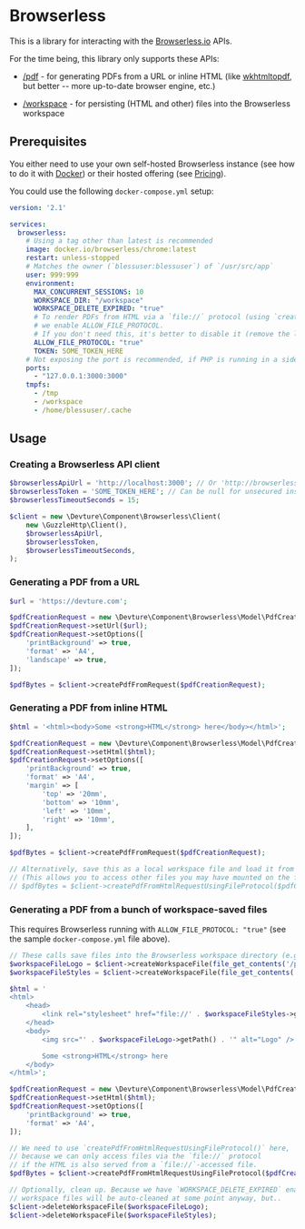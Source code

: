 # Browserless

This is a library for interacting with the [Browserless.io](https://www.browserless.io) APIs.

For the time being, this library only supports these APIs:

- [/pdf](https://docs.browserless.io/docs/pdf.html) - for generating PDFs from a URL or inline HTML (like [wkhtmltopdf](https://wkhtmltopdf.org/), but better -- more up-to-date browser engine, etc.)

- [/workspace](https://docs.browserless.io/docs/workspace.html) - for persisting (HTML and other) files into the Browserless workspace


## Prerequisites

You either need to use your own self-hosted Browserless instance (see how to do it with [Docker](https://docs.browserless.io/docs/docker-quickstart.html)) or their hosted offering (see [Pricing](https://www.browserless.io/pricing/)).

You could use the following `docker-compose.yml` setup:

```yaml
version: '2.1'

services:
  browserless:
    # Using a tag other than latest is recommended
    image: docker.io/browserless/chrome:latest
    restart: unless-stopped
    # Matches the owner (`blessuser:blessuser`) of `/usr/src/app`
    user: 999:999
    environment:
      MAX_CONCURRENT_SESSIONS: 10
      WORKSPACE_DIR: "/workspace"
      WORKSPACE_DELETE_EXPIRED: "true"
      # To render PDFs from HTML via a `file://` protocol (using `createPdfFromHtmlRequestUsingFileProtocol()`),
      # we enable ALLOW_FILE_PROTOCOL.
      # If you don't need this, it's better to disable it (remove the line below).
      ALLOW_FILE_PROTOCOL: "true"
      TOKEN: SOME_TOKEN_HERE
    # Not exposing the port is recommended, if PHP is running in a sidecar container
    ports:
      - "127.0.0.1:3000:3000"
    tmpfs:
      - /tmp
      - /workspace
      - /home/blessuser/.cache
```


## Usage

### Creating a Browserless API client

```php
$browserlessApiUrl = 'http://localhost:3000'; // Or 'http://browserless:3000', etc.
$browserlessToken = 'SOME_TOKEN_HERE'; // Can be null for unsecured instances
$browserlessTimeoutSeconds = 15;

$client = new \Devture\Component\Browserless\Client(
	new \GuzzleHttp\Client(),
	$browserlessApiUrl,
	$browserlessToken,
	$browserlessTimeoutSeconds,
);
```


### Generating a PDF from a URL

```php
$url = 'https://devture.com';

$pdfCreationRequest = new \Devture\Component\Browserless\Model\PdfCreationRequest();
$pdfCreationRequest->setUrl($url);
$pdfCreationRequest->setOptions([
	'printBackground' => true,
	'format' => 'A4',
	'landscape' => true,
]);

$pdfBytes = $client->createPdfFromRequest($pdfCreationRequest);
```


### Generating a PDF from inline HTML

```php
$html = '<html><body>Some <strong>HTML</strong> here</body></html>';

$pdfCreationRequest = new \Devture\Component\Browserless\Model\PdfCreationRequest();
$pdfCreationRequest->setHtml($html);
$pdfCreationRequest->setOptions([
	'printBackground' => true,
	'format' => 'A4',
	'margin' => [
		'top' => '20mm',
		'bottom' => '10mm',
		'left' => '10mm',
		'right' => '10mm',
	],
]);

$pdfBytes = $client->createPdfFromRequest($pdfCreationRequest);

// Alternatively, save this as a local workspace file and load it from there using the `file://` protocol.
// (This allows you to access other files you may have mounted on the filesystem).
// $pdfBytes = $client->createPdfFromHtmlRequestUsingFileProtocol($pdfCreationRequest);
```


### Generating a PDF from a bunch of workspace-saved files

This requires Browserless running with `ALLOW_FILE_PROTOCOL: "true"` (see the sample `docker-compose.yml` file above).

```php
// These calls save files into the Browserless workspace directory (e.g. `/workspace/<UUID>.<extension>`).
$workspaceFileLogo = $client->createWorkspaceFile(file_get_contents('/path/to/logo.jpg'), 'jpg');
$workspaceFileStyles = $client->createWorkspaceFile(file_get_contents('/path/to/styles.css'), 'css');

$html = '
<html>
	<head>
		<link rel="stylesheet" href="file://' . $workspaceFileStyles->getPath() . '" />
	</head>
	<body>
		<img src="' . $workspaceFileLogo->getPath() . '" alt="Logo" />

		Some <strong>HTML</strong> here
	</body>
</html>';

$pdfCreationRequest = new \Devture\Component\Browserless\Model\PdfCreationRequest();
$pdfCreationRequest->setHtml($html);
$pdfCreationRequest->setOptions([
	'printBackground' => true,
	'format' => 'A4',
]);

// We need to use `createPdfFromHtmlRequestUsingFileProtocol()` here,
// because we can only access files via the `file://` protocol
// if the HTML is also served from a `file://`-accessed file.
$pdfBytes = $client->createPdfFromHtmlRequestUsingFileProtocol($pdfCreationRequest);

// Optionally, clean up. Because we have `WORKSPACE_DELETE_EXPIRED` enabled,
// workspace files will be auto-cleaned at some point anyway, but..
$client->deleteWorkspaceFile($workspaceFileLogo);
$client->deleteWorkspaceFile($workspaceFileStyles);
```
